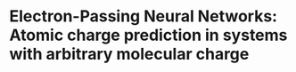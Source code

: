 # Electron-Passing Neural Networks: Atomic charge prediction in systems with arbitrary molecular charge
